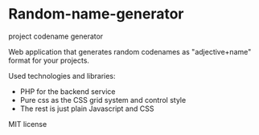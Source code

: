# Random-name-generator
project codename generator

Web application that generates random codenames as "adjective+name" format for your projects.

Used technologies and libraries:

* PHP for the backend service
* Pure css as the CSS grid system and control style
* The rest is just plain Javascript and CSS

MIT license
